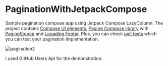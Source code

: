 # PaginationWithJetpackCompose

Sample pagination compose app using Jetpack Compose LazyColumn.
The project contains [Compose UI elements](https://github.com/10zgurr/PaginationWithJetpackCompose/blob/main/app/src/main/java/com/theozgurr/composesamplepaginationapp/ui/Previews.kt), [Paging Compose library](https://github.com/10zgurr/PaginationWithJetpackCompose/blob/38a2c7238ba1a98e208fd13c13e525e9e239765d/app/build.gradle#L69) with [PagingSource](https://github.com/10zgurr/PaginationWithJetpackCompose/blob/main/app/src/main/java/com/theozgurr/composesamplepaginationapp/UsersPagingSource.kt) and [Looading Footer](https://github.com/10zgurr/PaginationWithJetpackCompose/blob/38a2c7238ba1a98e208fd13c13e525e9e239765d/app/src/main/java/com/theozgurr/composesamplepaginationapp/ui/UsersScreen.kt#L72). Plus, you can check [unit tests](https://github.com/10zgurr/PaginationWithJetpackCompose/blob/main/app/src/test/java/com/theozgurr/composesamplepaginationapp/UsersPagingSourceTest.kt) which you can test your pagination implementation.

![pagination2](https://user-images.githubusercontent.com/20328524/216029125-afec68ff-693e-49be-9bf8-b6af043615c7.gif)

I used GitHub Users Api for the demonstration.
